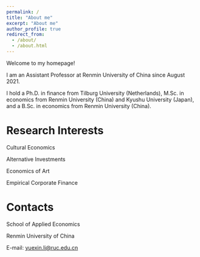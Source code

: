 ```yaml
---
permalink: /
title: "About me"
excerpt: "About me"
author_profile: true
redirect_from: 
  - /about/
  - /about.html
---
```

Welcome to my homepage!

I am an Assistant Professor at Renmin University of China since August 2021. 

I hold a Ph.D. in finance from Tilburg University (Netherlands), M.Sc. in economics from Renmin University (China) and Kyushu University (Japan), and a B.Sc. in economics from Renmin University (China).

Research Interests
======
Cultural Economics

Alternative Investments

Economics of Art

Empirical Corporate Finance

Contacts
======
School of Applied Economics

Renmin University of China

E-mail: yuexin.li@ruc.edu.cn


